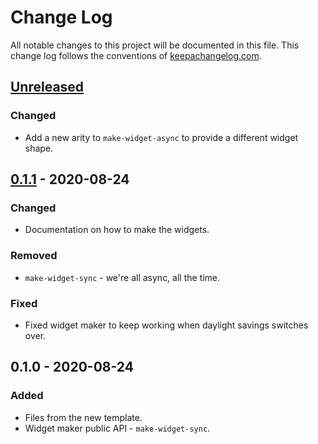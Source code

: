 # Change Log
All notable changes to this project will be documented in this file. This change log follows the conventions of [keepachangelog.com](http://keepachangelog.com/).

## [Unreleased]
### Changed
- Add a new arity to `make-widget-async` to provide a different widget shape.

## [0.1.1] - 2020-08-24
### Changed
- Documentation on how to make the widgets.

### Removed
- `make-widget-sync` - we're all async, all the time.

### Fixed
- Fixed widget maker to keep working when daylight savings switches over.

## 0.1.0 - 2020-08-24
### Added
- Files from the new template.
- Widget maker public API - `make-widget-sync`.

[Unreleased]: https://github.com/your-name/lox-clojure/compare/0.1.1...HEAD
[0.1.1]: https://github.com/your-name/lox-clojure/compare/0.1.0...0.1.1
